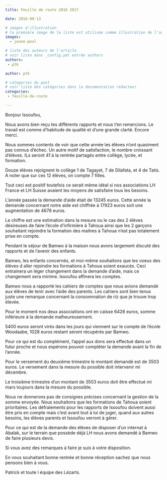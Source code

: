```yaml
---
title: Feuille de route 2016 2017

date: 2016-09-13

# images d'illustration
# la première image de la liste est utilisée comme illustration de l'article dans les pages de listing.
images:
  - jeune-peul

# liste des auteurs de l'article
# voir liste dans _config.yml entrée authors
authors:
 - ptk

author: ptk

# categories du post
# voir liste des catégories dans la documentation rédacteur
categories:
 - feuille-de-route

---
```


Bonjour Issoufou,

Nous avons bien reçu tes différents rapports et nous t’en remercions. Le travail est comme d’habitude de qualité et d’une grande clarté. Encore merci.

Nous sommes contents de voir que cette année les élèves n’ont quasiment pas connus d’échec.
Un autre motif de satisfaction, le nombre croissant d’élèves. ILs seront 41 à la rentrée  partagés entre collège, lycée, et formation.

Douze élèves rejoignent le collège 1 de Tagayet, 7 de Dilafata, et 4 de Tatis. A noter que sur ces 12 élèves, on compte 7 filles.

Tout ceci est positif toutefois ce serait même idéal si nos associations LH France et LH Suisse avaient les moyens de satisfaire tous les besoins.

L’année passée la demande d’aide était de 13245 euros. Cette année la demande concernant notre aide est chiffrée à 17923 euros soit une augmentation de 4678 euros.

Le chiffre est une estimation dans la mesure ou le cas des 2 élèves désireuses de faire l’école d’infirmière  à Tahoua ainsi que les 2 garçons souhaitant rejoindre la formation des maitres à Tahoua n’est pas totalement prise en compte.

Pendant le séjour de Bamwo à la maison nous avons largement discuté des rapports et de l’avenir des enfants.

Bamwo,  les enfants concernés, et moi-même souhaitons que les voeux des élèves d aller rejoindre les formations à Tahoua soient exaucés. Ceci entrainera  un léger changement dans la demande d’aide, mais ce changement sera minime. Issoufou  affinera les comptes.

Bamwo nous a rapporté les cahiers de comptes que nous avions demandé aux élèves de tenir avec l’aide des parents. Les cahiers sont bien tenus juste une remarque concernant la consommation de riz que je trouve trop élevée.

Pour le moment nos deux associations ont en caisse 6428 euros, somme inférieure à la demande malheureusement.

5400 euros seront virés dans les jours qui viennent sur le compte de l’école Woodaabe, 1028 euros restant seront récupérés par Bamwo.

Pour ce qui est du complément, l’appel aux dons sera effectué dans un futur proche et nous espérons pouvoir compléter la demande avant la fin de l’année.

Pour le versement du deuxième trimestre le montant demandé est de 3503 euros. Le versement  dans la mesure du possible doit intervenir mi décembre.

Le troisième trimestre d’un montant de 3503 euros doit être effectué mi mars toujours dans la mesure du possible.

Nous ne donnerons pas de consignes précises concernant la gestion de la somme envoyée. Nous souhaitons que les formations de Tahoua soient prioritaires. Les défraiements pour les rapports de Issoufou doivent aussi être pris en compte mais c’est avant tout à lui de juger, quand aux autres besoins, les élèves parents et Issoufou verront à gérer.

Pour ce qui est de la demande des élèves de disposer d’un internat à Abalak, sur le terrain que possède déjà LH nous avons demandé à Bamwo de faire plusieurs devis.

Si vous avez des remarques à faire je suis à votre disposition.

En vous souhaitant bonne rentrée et bonne réception sachez que nous pensons bien à vous.

Patrick et toute l équipe des Lézarts.
